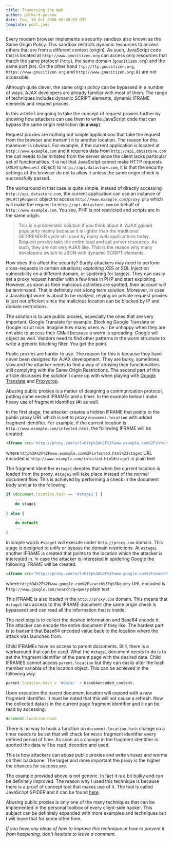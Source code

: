 ```yaml
---
title: Traversing the Web
author: petko-d-petkov
date: Tue, 10 Oct 2006 06:48:09 GMT
template: post.jade
---
```


Every modern browser implements a security sandbox also known as the Same Origin Policy. This sandbox restricts dynamic resources to access others that are from a different context (origin). As such, JavaScript code that is located at `http://www.gnucitizen.org` can access only resources that match the same protocol (`http`), the same domain (`gnucitizen.org`) and the same port (`80`). On the other hand `ftp://ftp.gnucitizen.org`, `https://www.gnucitizen.org` and `http://www.gnucitizen.org:81` are not accessible.

Although quite clever, the same origin policy can be bypassed in a number of ways. AJAX developers are already familiar with most of them. The range of techniques includes dynamic SCRIPT elements, dynamic IFRAME elements and request proxies.

In this article I am going to take the concept of request proxies further by showing how attackers can use them to write JavaScript code that can bypass the same origin restriction (**in a way**).

Request proxies are nothing but simple applications that take the request from the browser and transmit it to another location. The reason for this maneuver is obvious. For example, if the current application is located at `http://www.example.com` and it requires data from `http://api.datastore.com` the call needs to be initiated from the server since the client lacks particular set of functionalities. It is not that JavaScript cannot make HTTP requests (`XMLHttpRequest` object) to `http://api.datastore.com`, it is that the security settings of the browser do not to allow it unless the same origin check is successfully passed.

The workaround in that case is quite simple. Instead of directly accessing `http://api.datastore.com`, the current application can use an instance of `XMLHttpRequest` object to access `http://www.example.com/proxy.php` which will make the request to `http://api.datastore.com` on behalf of `http://www.example.com`. You see, PHP is not restricted and scripts are in the same origin.

> This is a problematic solution if you think about it. AJAX gained popularity mainly because it is lighter than the traditional GET/RENDER cycle still used by many web applications today. Request proxies take the entire load and eat server resources. As such, they are not very AJAX like. That is the reason why many developers switch to JSON with dynamic SCRIPT elements.

How does this affect the security? Surely attackers may need to perform cross-requests in certain situations; exploiting XSS or SQL Injection vulnerability on a different domain, or spidering for targets. They can easily set a proxy request handler with a few lines in PHP and start exploiting. However, as soon as their malicious activities are spotted, their account will be terminated. That is definitely not a long term solution. Moreover, in case a JavaScript worm is about to be realized, relying on private request proxies is just not efficient since the malicious location can be blocked by IP and domain restrictions.

The solution is to use public proxies, especially the ones that are very important; Google Translate for example. Blocking Google Translate or Google is not nice. Imagine how many users will be unhappy when they are not able to access their GMail because a worm is spreading. Google will object as well. Vendors need to find other patterns in the worm structure to write a generic blocking filter. You get the point.

Public proxies are harder to use. The reason for this is because they have never been designed for AJAX development. They are bulky, sometimes slow and the attacker needs to find a way of abusing their functionalities still complying with the Same Origin Restrictions. The second part of this article discusses the solution I came up with when playing with [Google Translate](http://translate.google.com) and [Proxydrop](http://www.proxydrop.com/).

Abusing public proxies is a matter of designing a communication protocol, putting some nested IFRAMEs and a timer. In the example below I make heavy use of fragment identifies (#) as well.

In the first stage, the attacker creates a hidden IFRAME that points to the public proxy URL which is set to proxy `document.location` with added fragment identifier. For example, if the current location is `http://www.example.com/infected.html`, the following IFRAME will be created:

```html
<iframe src='http://proxy.com?url=http%3A%2F%2Fwww.example.com%2Finfected.html%23stage1'></iframe>
```

where `http%3A%2F%2Fwww.example.com%2Finfected.html%23stage1` URL encoded is `http://www.example.com/infected.html#stage1` in plain text

The fragment identifier `#stage1` denotes that when the current location is loaded from the proxy, `#stage1` will take place instead of the normal document flow. This is achieved by performing a check in the document body similar to the following:

```javascript
if (document.location.hash == '#stage1') {
	...
	do stage1
	...
} else {
	...
	do default
	...
}
```

In simple words `#stage1` will execute under `http://proxy.com` domain. This stage is designed to unify or bypass the domain restrictions. At `#stage1` another IFRAME is created that points to the location which the attacker is interested in. In case the attacker is interested in spidering Google the following IFRAME will be created:

```html
<iframe src="http://proxy.com?url=http%3A%2F%2Fwww.google.com%2Fsearch%3Fq%3Dquery"></iframe>
```

where `http%3A%2F%2Fwww.google.com%2Fsearch%3Fq%3Dquery` URL encoded is h`ttp://www.google.com/search?q=query` plain text

This IFRAME is also loaded in the `http://proxy.com` domain. This means that `#stage1` has access to this IFRAME document (the same origin check is bypassed) and can read all the information that is inside.

The next step is to collect the desired information and Base64 encode it. The attacker can encode the entire document if they like. The hardest part is to transmit that Base64 encoded value back to the location where the attack was launched from.

Child IFRAMEs have no access to parent documents. Still, there is a workaround that can be used. What the `#stage1` document needs to do is to set the fragment identifier of the parent page with the desired data. Child IFRAMES cannot access `parent.location` but they can easily alter the hash member variable of the location object.  This can be achieved in the following way:

```javascript
parent.location.hash = '#data:' + base64encoded_content;
```

Upon execution the parent document location will expand with a new fragment identifier. It must be noted that this will not cause a refresh. Now the collected data is in the current page fragment identifier and it can be read by accessing:

```javascript
document.location.hash
```

There is no way to hook a function on `document.location.hash` change so a timer needs to be set that will check for `#data` fragment identifier every defined period of time. As soon as a change in the fragment identifier is spotted the data will be read, decoded and used.

This is how attackers can abuse public proxies and write viruses and worms on their backbone. The larger and more important the proxy is the higher the chances for success are.

The example provided above is not generic. In fact it is a bit bulky and can be definitely improved. The reason why I used this technique is because there is a proof of concept tool that makes use of it. The tool is called JavaScript SPIDER and it can be found [here](/blog/javascript-spider).

Abusing public proxies is only one of the many techniques that can be implemented in the personal toolbox of every client-side hacker. This subject can be definitely expanded with more examples and techniques but I will leave that for some other time.

_If you have any ideas of how to improve this technique or how to prevent it from happening, don't hesitate to leave a comment._
